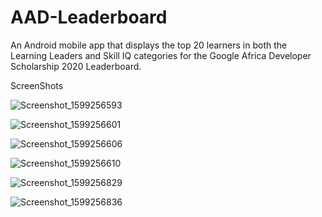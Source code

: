 # AAD-Leaderboard
An Android mobile app that displays the top 20 learners in both the Learning Leaders and Skill IQ categories for the Google Africa Developer Scholarship 2020 Leaderboard.

ScreenShots

![Screenshot_1599256593](https://user-images.githubusercontent.com/46082746/92288255-12facf00-ef15-11ea-9bbe-697255ba1a76.png)

![Screenshot_1599256601](https://user-images.githubusercontent.com/46082746/92288303-3160ca80-ef15-11ea-8b5f-54275f230fb9.png)

![Screenshot_1599256606](https://user-images.githubusercontent.com/46082746/92288326-48072180-ef15-11ea-97e7-a7d52a029d93.png)

![Screenshot_1599256610](https://user-images.githubusercontent.com/46082746/92288372-62d99600-ef15-11ea-9f6a-d9fd5c7cd151.png)

![Screenshot_1599256829](https://user-images.githubusercontent.com/46082746/92288396-7553cf80-ef15-11ea-94df-4966f436975e.png)

![Screenshot_1599256836](https://user-images.githubusercontent.com/46082746/92288413-869cdc00-ef15-11ea-87d2-3ad897fd2f64.png)
